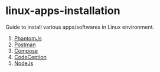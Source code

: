# linux-apps-installation
Guide to install various apps/softwares in Linux environment.

1) <a href="/apps/PhantomJs.md">PhantomJs</a>
2) <a href="/apps/Postman.md">Postman</a>
3) <a href="/apps/Composer.md">Compose</a>
4) <a href="/apps/CodeCeption.md">CodeCeption</a>
5) <a href="/apps/NodeJs.md">NodeJs</a>

